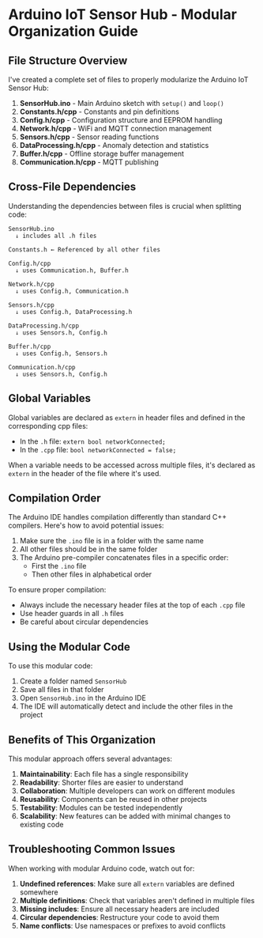 # Arduino IoT Sensor Hub - Modular Organization Guide

## File Structure Overview

I've created a complete set of files to properly modularize the Arduino IoT Sensor Hub:

1. **SensorHub.ino** - Main Arduino sketch with `setup()` and `loop()`
2. **Constants.h/cpp** - Constants and pin definitions
3. **Config.h/cpp** - Configuration structure and EEPROM handling
4. **Network.h/cpp** - WiFi and MQTT connection management
5. **Sensors.h/cpp** - Sensor reading functions
6. **DataProcessing.h/cpp** - Anomaly detection and statistics
7. **Buffer.h/cpp** - Offline storage buffer management
8. **Communication.h/cpp** - MQTT publishing

## Cross-File Dependencies

Understanding the dependencies between files is crucial when splitting code:

```
SensorHub.ino
  ↓ includes all .h files
  
Constants.h ← Referenced by all other files
  
Config.h/cpp 
  ↓ uses Communication.h, Buffer.h
  
Network.h/cpp
  ↓ uses Config.h, Communication.h
  
Sensors.h/cpp
  ↓ uses Config.h, DataProcessing.h
  
DataProcessing.h/cpp
  ↓ uses Sensors.h, Config.h
  
Buffer.h/cpp
  ↓ uses Config.h, Sensors.h
  
Communication.h/cpp
  ↓ uses Sensors.h, Config.h
```

## Global Variables

Global variables are declared as `extern` in header files and defined in the corresponding cpp files:

- In the `.h` file: `extern bool networkConnected;`
- In the `.cpp` file: `bool networkConnected = false;`

When a variable needs to be accessed across multiple files, it's declared as `extern` in the header of the file where it's used.

## Compilation Order

The Arduino IDE handles compilation differently than standard C++ compilers. Here's how to avoid potential issues:

1. Make sure the `.ino` file is in a folder with the same name
2. All other files should be in the same folder
3. The Arduino pre-compiler concatenates files in a specific order:
   - First the `.ino` file
   - Then other files in alphabetical order
   
To ensure proper compilation:
- Always include the necessary header files at the top of each `.cpp` file
- Use header guards in all `.h` files
- Be careful about circular dependencies

## Using the Modular Code

To use this modular code:

1. Create a folder named `SensorHub`
2. Save all files in that folder
3. Open `SensorHub.ino` in the Arduino IDE
4. The IDE will automatically detect and include the other files in the project

## Benefits of This Organization

This modular approach offers several advantages:

1. **Maintainability**: Each file has a single responsibility
2. **Readability**: Shorter files are easier to understand
3. **Collaboration**: Multiple developers can work on different modules
4. **Reusability**: Components can be reused in other projects
5. **Testability**: Modules can be tested independently
6. **Scalability**: New features can be added with minimal changes to existing code

## Troubleshooting Common Issues

When working with modular Arduino code, watch out for:

1. **Undefined references**: Make sure all `extern` variables are defined somewhere
2. **Multiple definitions**: Check that variables aren't defined in multiple files
3. **Missing includes**: Ensure all necessary headers are included
4. **Circular dependencies**: Restructure your code to avoid them
5. **Name conflicts**: Use namespaces or prefixes to avoid conflicts